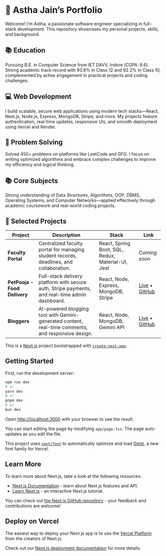 # 💼 Astha Jain’s Portfolio

Welcome! I’m Astha, a passionate software engineer specializing in full-stack development. This repository showcases my personal projects, skills, and background.



## 📚 Education  
Pursuing B.E. in Computer Science from IET DAVV, Indore (CGPA: 8.6). Strong academic track record with 93.8% in Class 12 and 92.2% in Class 10, complemented by active engagement in practical projects and coding challenges.



## 💻 Web Development  
I build scalable, secure web applications using modern tech stacks—React, Next.js, Node.js, Express, MongoDB, Stripe, and more. My projects feature authentication, real-time updates, responsive UIs, and smooth deployment using Vercel and Render.



## 🧠 Problem Solving  
Solved 450+ problems on platforms like LeetCode and GFG. I focus on writing optimized algorithms and embrace complex challenges to improve my efficiency and logical thinking.



## 📚 Core Subjects  
Strong understanding of Data Structures, Algorithms, OOP, DBMS, Operating Systems, and Computer Networks—applied effectively through academic coursework and real-world coding projects.



## 🔧 Selected Projects

| Project | Description | Stack | Link |
|--------|-------------|-------|------|
| **Faculty Portal** | Centralized faculty portal for managing student records, deadlines, and collaboration. | React, Spring Boot, SQL, Redux, Material-UI, Jest | _Coming soon_ |
| **PetPooja - Food Delivery** | Full-stack delivery platform with secure auth, Stripe payments, and real-time admin dashboard. | React, Node, Express, MongoDB, Stripe | [Live](https://food-delivery-frontend-pe78.onrender.com) • [GitHub](https://github.com/asthajain0/Food-Delivery) |
| **Bloggers** | AI-powered blogging tool with Gemini-generated content, real-time comments, and responsive design. | React, Node, MongoDB, Gemini API | [Live](https://bloggers-xi-rouge.vercel.app) • [GitHub](https://github.com/asthajain0/Bloggers) |



This is a [Next.js](https://nextjs.org) project bootstrapped with [`create-next-app`](https://nextjs.org/docs/app/api-reference/cli/create-next-app).

## Getting Started

First, run the development server:

```bash
npm run dev
# or
yarn dev
# or
pnpm dev
# or
bun dev
```

Open [http://localhost:3000](http://localhost:3000) with your browser to see the result.

You can start editing the page by modifying `app/page.tsx`. The page auto-updates as you edit the file.

This project uses [`next/font`](https://nextjs.org/docs/app/building-your-application/optimizing/fonts) to automatically optimize and load [Geist](https://vercel.com/font), a new font family for Vercel.

## Learn More

To learn more about Next.js, take a look at the following resources:

- [Next.js Documentation](https://nextjs.org/docs) - learn about Next.js features and API.
- [Learn Next.js](https://nextjs.org/learn) - an interactive Next.js tutorial.

You can check out [the Next.js GitHub repository](https://github.com/vercel/next.js) - your feedback and contributions are welcome!

## Deploy on Vercel

The easiest way to deploy your Next.js app is to use the [Vercel Platform](https://vercel.com/new?utm_medium=default-template&filter=next.js&utm_source=create-next-app&utm_campaign=create-next-app-readme) from the creators of Next.js.

Check out our [Next.js deployment documentation](https://nextjs.org/docs/app/building-your-application/deploying) for more details.
